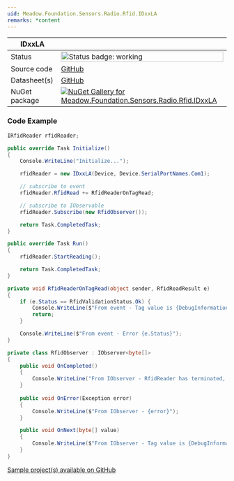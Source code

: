 ```yaml
---
uid: Meadow.Foundation.Sensors.Radio.Rfid.IDxxLA
remarks: *content
---
```


| IDxxLA | |
|--------|--------|
| Status | <img src="https://img.shields.io/badge/Working-brightgreen" style="width: auto; height: -webkit-fill-available;" alt="Status badge: working" /> |
| Source code | [GitHub](https://github.com/WildernessLabs/Meadow.Foundation/tree/main/Source/Meadow.Foundation.Peripherals/Sensors.Radio.Rfid.IDxxLA) |
| Datasheet(s) | [GitHub](https://github.com/WildernessLabs/Meadow.Foundation/tree/main/Source/Meadow.Foundation.Peripherals/Sensors.Radio.Rfid.IDxxLA/Datasheet) |
| NuGet package | <a href="https://www.nuget.org/packages/Meadow.Foundation.Sensors.Radio.Rfid.IDxxLA/" target="_blank"><img src="https://img.shields.io/nuget/v/Meadow.Foundation.Sensors.Radio.Rfid.IDxxLA.svg?label=Meadow.Foundation.Sensors.Radio.Rfid.IDxxLA" alt="NuGet Gallery for Meadow.Foundation.Sensors.Radio.Rfid.IDxxLA" /></a> |

### Code Example

```csharp
IRfidReader rfidReader;

public override Task Initialize()
{
    Console.WriteLine("Initialize...");

    rfidReader = new IDxxLA(Device, Device.SerialPortNames.Com1);

    // subscribe to event
    rfidReader.RfidRead += RfidReaderOnTagRead;

    // subscribe to IObservable
    rfidReader.Subscribe(new RfidObserver());

    return Task.CompletedTask;
}

public override Task Run()
{ 
    rfidReader.StartReading();

    return Task.CompletedTask;
}

private void RfidReaderOnTagRead(object sender, RfidReadResult e)
{
    if (e.Status == RfidValidationStatus.Ok) {
        Console.WriteLine($"From event - Tag value is {DebugInformation.Hexadecimal(e.RfidTag)}");
        return;
    }

    Console.WriteLine($"From event - Error {e.Status}");
}

private class RfidObserver : IObserver<byte[]>
{
    public void OnCompleted()
    {
        Console.WriteLine("From IObserver - RfidReader has terminated, no more events will be emitted.");
    }
     
    public void OnError(Exception error)
    {
        Console.WriteLine($"From IObserver - {error}");
    }

    public void OnNext(byte[] value)
    {
        Console.WriteLine($"From IObserver - Tag value is {DebugInformation.Hexadecimal(value)}");
    }
}

```

[Sample project(s) available on GitHub](https://github.com/WildernessLabs/Meadow.Foundation/tree/main/Source/Meadow.Foundation.Peripherals/Sensors.Radio.Rfid.IDxxLA/Samples/IDxxLA_Sample)

